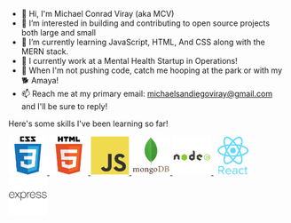 - 👋 Hi, I'm Michael Conrad Viray (aka MCV) 
- 👀 I’m interested in building and contributing to open source projects both large and small 
- 🌱 I’m currently learning JavaScript, HTML, And CSS along with the MERN stack. 
- 🧠 I currently work at a Mental Health Startup in Operations!
- 🏀 When I'm not pushing code, catch me hooping at the park or with my 🐕 Amaya!
- 📫 Reach me at my primary email: michaelsandiegoviray@gmail.com and I'll be sure to reply! 





Here's some skills I've been learning so far!
<p align="left"> <a href="https://www.w3schools.com/css/" target="_blank"> <img src="https://raw.githubusercontent.com/devicons/devicon/master/icons/css3/css3-original-wordmark.svg" alt="css3" width="70" height="70"/> </a> <a href="https://www.w3.org/html/" target="_blank"> <img src="https://raw.githubusercontent.com/devicons/devicon/master/icons/html5/html5-original-wordmark.svg" alt="html5" width="70" height="70"/> </a> <a href="https://developer.mozilla.org/en-US/docs/Web/JavaScript" target="_blank"> <img src="https://raw.githubusercontent.com/devicons/devicon/master/icons/javascript/javascript-original.svg" alt="javascript" width="70" height="70"/> </a> <a href="https://www.mongodb.com/" target="_blank"> <img src="https://raw.githubusercontent.com/devicons/devicon/master/icons/mongodb/mongodb-original-wordmark.svg" alt="mongodb" width="70" height="70"/> </a> <a href="https://nodejs.org" target="_blank"> <img src="https://raw.githubusercontent.com/devicons/devicon/master/icons/nodejs/nodejs-original-wordmark.svg" alt="nodejs" width="70" height="70"/> </a> <a href="https://reactjs.org/" target="_blank"> <img src="https://raw.githubusercontent.com/devicons/devicon/master/icons/react/react-original-wordmark.svg" alt="react" width="70" height="70"/> </a> <a href="https://expressjs.com" target="_blank"> <img src="https://raw.githubusercontent.com/devicons/devicon/master/icons/express/express-original-wordmark.svg" alt="express" width="70" height="70"/> </a> </p>


<!---
michaelsandiegoviray/michaelsandiegoviray is a ✨ special ✨ repository because its `README.md` (this file) appears on your GitHub profile.
You can click the Preview link to take a look at your changes.
--->
